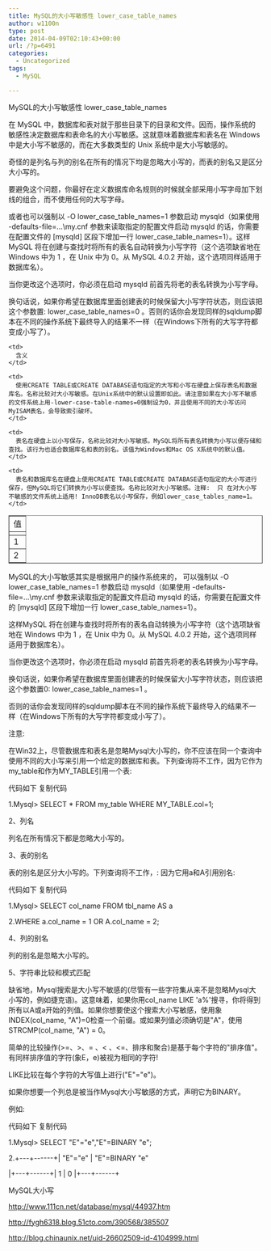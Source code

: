 ```yaml
---
title: MySQL的大小写敏感性 lower_case_table_names
author: w1100n
type: post
date: 2014-04-09T02:10:43+00:00
url: /?p=6491
categories:
  - Uncategorized
tags:
  - MySQL

---
```


MySQL的大小写敏感性 lower_case_table_names

在 MySQL 中，数据库和表对就于那些目录下的目录和文件。因而，操作系统的敏感性决定数据库和表命名的大小写敏感。这就意味着数据库和表名在 Windows 中是大小写不敏感的，而在大多数类型的 Unix 系统中是大小写敏感的。

奇怪的是列名与列的别名在所有的情况下均是忽略大小写的，而表的别名又是区分大小写的。

要避免这个问题，你最好在定义数据库命名规则的时候就全部采用小写字母加下划线的组合，而不使用任何的大写字母。

或者也可以强制以 -O lower_case_table_names=1 参数启动 mysqld（如果使用 -defaults-file=...\my.cnf 参数来读取指定的配置文件启动 mysqld 的话，你需要在配置文件的 [mysqld] 区段下增加一行 lower_case_table_names=1）。这样MySQL 将在创建与查找时将所有的表名自动转换为小写字符（这个选项缺省地在 Windows 中为 1 ，在 Unix 中为 0。从 MySQL 4.0.2 开始，这个选项同样适用于数据库名）。

当你更改这个选项时，你必须在启动 mysqld 前首先将老的表名转换为小写字母。

换句话说，如果你希望在数据库里面创建表的时候保留大小写字符状态，则应该把这个参数置:  lower_case_table_names=0 。否则的话你会发现同样的sqldump脚本在不同的操作系统下最终导入的结果不一样（在Windows下所有的大写字符都变成小写了）。

<table id="table5" border="1" cellpadding="0">
  <tr>
    <td>
      值
    </td>
    
    <td>
      含义
    </td>
  </tr>
  
  <tr>
    <td>
    </td>
    
    <td>
      使用CREATE TABLE或CREATE DATABASE语句指定的大写和小写在硬盘上保存表名和数据库名。名称比较对大小写敏感。在Unix系统中的默认设置即如此。请注意如果在大小写不敏感的文件系统上用-lower-case-table-names=0强制设为0，并且使用不同的大小写访问MyISAM表名，会导致索引破坏。
    </td>
  </tr>
  
  <tr>
    <td>
      1
    </td>
    
    <td>
      表名在硬盘上以小写保存，名称比较对大小写敏感。MySQL将所有表名转换为小写以便存储和查找。该行为也适合数据库名和表的别名。该值为Windows和Mac OS X系统中的默认值。
    </td>
  </tr>
  
  <tr>
    <td>
      2
    </td>
    
    <td>
      表名和数据库名在硬盘上使用CREATE TABLE或CREATE DATABASE语句指定的大小写进行保存，但MySQL将它们转换为小写以便查找。名称比较对大小写敏感。注释:  只 在对大小写不敏感的文件系统上适用! InnoDB表名以小写保存，例如lower_case_tables_name=1。
    </td>
  </tr>
</table>


MySQL的大小写敏感其实是根据用户的操作系统来的， 可以强制以 -O lower_case_table_names=1 参数启动 mysqld（如果使用 -defaults-file=...\\my.cnf 参数来读取指定的配置文件启动 mysqld 的话，你需要在配置文件的 [mysqld] 区段下增加一行 lower_case_table_names=1）。
  
这样MySQL 将在创建与查找时将所有的表名自动转换为小写字符（这个选项缺省地在 Windows 中为 1 ，在 Unix 中为 0。从 MySQL 4.0.2 开始，这个选项同样适用于数据库名）。
  
当你更改这个选项时，你必须在启动 mysqld 前首先将老的表名转换为小写字母。
  
换句话说，如果你希望在数据库里面创建表的时候保留大小写字符状态，则应该把这个参数置0:  lower_case_table_names=1 。
  
否则的话你会发现同样的sqldump脚本在不同的操作系统下最终导入的结果不一样（在Windows下所有的大写字符都变成小写了）。
  
注意: 
  
在Win32上，尽管数据库和表名是忽略Mysql大小写的，你不应该在同一个查询中使用不同的大小写来引用一个给定的数据库和表。下列查询将不工作，因为它作为my_table和作为MY_TABLE引用一个表: 
  
代码如下 复制代码
  
1.Mysql> SELECT * FROM my_table WHERE MY_TABLE.col=1;
  
2、列名
  
列名在所有情况下都是忽略大小写的。
  
3、表的别名
  
表的别名是区分大小写的。下列查询将不工作，: 因为它用a和A引用别名: 
  
代码如下 复制代码
  
1.Mysql> SELECT col_name FROM tbl_name AS a
  
2.WHERE a.col_name = 1 OR A.col_name = 2;
  
4、列的别名
  
列的别名是忽略大小写的。
  
5、字符串比较和模式匹配
  
缺省地，Mysql搜索是大小写不敏感的(尽管有一些字符集从来不是忽略Mysql大小写的，例如捷克语)。这意味着，如果你用col_name LIKE 'a%'搜寻，你将得到所有以A或a开始的列值。如果你想要使这个搜索大小写敏感，使用象INDEX(col_name, "A")=0检查一个前缀。或如果列值必须确切是"A"，使用STRCMP(col_name, "A") = 0。
  
简单的比较操作(>=、>、= 、< 、<=、排序和聚合)是基于每个字符的"排序值"。有同样排序值的字符(象E，e)被视为相同的字符!
  
LIKE比较在每个字符的大写值上进行("E"="e")。
  
如果你想要一个列总是被当作Mysql大小写敏感的方式，声明它为BINARY。
  
例如: 
  
代码如下 复制代码

1.Mysql> SELECT "E"="e","E"=BINARY "e";
  
2.+---+------+| "E"="e" | "E"=BINARY "e"
  
|+---+------+| 1 | 0 |+---+------+
  
MySQL大小写

http://www.111cn.net/database/mysql/44937.htm

http://fygh6318.blog.51cto.com/390568/385507

http://blog.chinaunix.net/uid-26602509-id-4104999.html


